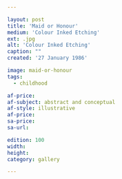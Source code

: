 ```yaml
---

layout: post
title: 'Maid or Honour'
medium: 'Colour Inked Etching'
ext: .jpg
alt: 'Colour Inked Etching'
caption: ""
created: '27 January 1986'

image: maid-or-honour
tags:
  - childhood

af-price:
af-subject: abstract and conceptual
af-style: illustrative
af-price:
sa-price:
sa-url:

edition: 100
width:
height:
category: gallery

---
```

